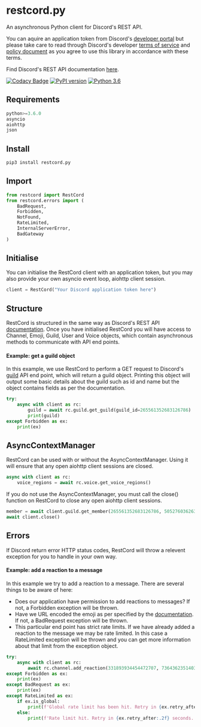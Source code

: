 # restcord.py
An asynchronous Python client for Discord's REST API.

You can aquire an application token from Discord's [developer portal](https://discord.com/developers/applications) but please
take care to read through Discord's developer [terms of service](https://discord.com/developers/docs/legal) 
and [policy document](https://discord.com/developers/docs/policy) as you agree to use this library in accordance with these terms.

Find Discord's REST API documentation [here](https://discord.com/developers/docs/intro).

[![Codacy Badge](https://app.codacy.com/project/badge/Grade/730c9a3ace144475baf0cc626eaf364a)](https://www.codacy.com/manual/Yandawl/restcord.py?utm_source=github.com&amp;utm_medium=referral&amp;utm_content=Yandawl/restcord.py&amp;utm_campaign=Badge_Grade)
[![PyPI version](https://badge.fury.io/py/restcord.py.svg)](https://badge.fury.io/py/restcord.py.svg)
[![Python 3.6](https://img.shields.io/badge/python-3.6-green.svg)](https://www.python.org/downloads/release/python-360/)

## Requirements
```python
python>=3.6.0
asyncio
aiohttp
json
```

## Install
```python
pip3 install restcord.py
```

## Import
```python
from restcord import RestCord
from restcord.errors import (
    BadRequest,
    Forbidden,
    NotFound,
    RateLimited,
    InternalServerError,
    BadGateway
)
```

## Initialise
You can initialise the RestCord client with an application token, but you may also provide your own asyncio event loop, aiohttp client session.
```python
client = RestCord("Your Discord application token here")
```

## Structure
RestCord is structured in the same way as Discord's REST API [documentation](https://discord.com/developers/docs/intro). Once you have initialised RestCord you will have access to Channel, Emoji, Guild, User and Voice objects, which contain asynchronous methods to communicate with API end points.

#### Example: get a guild object
In this example, we use RestCord to perform a GET request to Discord's [guild](https://discord.com/developers/docs/resources/guild#get-guild) API end point, which will return a guild object. Printing this object will output some basic details about the guild such as id and name but the object contains fields as per the documentation.

```python
try:
    async with client as rc:
        guild = await rc.guild.get_guild(guild_id=265561352683126786)
        print(guild)
except Forbidden as ex:
    print(ex)
```

## AsyncContextManager
RestCord can be used with or without the AsyncContextManager. Using it will ensure that any open aiohttp client sessions are closed.
```python
async with client as rc:
    voice_regions = await rc.voice.get_voice_regions()
```

If you do not use the AsyncContextManager, you must call the close() function on RestCord to close any open aiohttp client sessions.
```python
member = await client.guild.get_member(265561352683126786, 50527603626344448)
await client.close()
```

## Errors
If Discord return error HTTP status codes, RestCord will throw a relevent exception for you to handle in your own way.

#### Example: add a reaction to a message
In this example we try to add a reaction to a message. There are several things to be aware of here:

* Does our application have permission to add reactions to messages? If not, a Forbidden exception will be thrown.
* Have we URL encoded the emoji as per specified by the [documentation](https://discord.com/developers/docs/resources/channel#create-reaction
). If not, a BadRequest exception will be thrown.
* This particular end point has strict rate limits. If we have already added a reaction to the message we may be rate limited. In this case a RateLimited exception will be thrown and you can get more information about that limit from the exception object.

```python
try:
    async with client as rc:
        await rc.channel.add_reaction(331893934454472707, 736436235140333599, emoji="msq:285508293596807168")
except Forbidden as ex:
    print(ex)
except BadRequest as ex:
    print(ex)
except RateLimited as ex:
    if ex.is_global:
        print(f'Global rate limit has been hit. Retry in {ex.retry_after:.2f} seconds.')
    else:
        print(f'Rate limit hit. Retry in {ex.retry_after:.2f} seconds.')
```